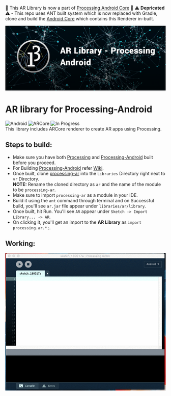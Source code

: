:tada: This AR Library is now a part of [Processing Android Core](https://github.com/processing/processing-android) :tada:
:warning: <b>Depricated</b> :warning: - This repo uses ANT built system which is now replaced with Gradle, clone and build the [Android Core](https://github.com/processing/processing-android) which contains this Renderer in-built.

![Image](imgs/bg_1.png)

# AR library for Processing-Android

![Android](https://img.shields.io/badge/platform-Android-green.svg?longCache=true&style=for-the-badge)   ![ARCore](https://img.shields.io/badge/ARCore-v1.2.0-blue.svg?longCache=true&style=for-the-badge)   ![In Progress](https://img.shields.io/badge/in--progress-true-green.svg?longCache=true&style=for-the-badge) <br />
This library includes ARCore renderer to create AR apps using Processing.

## Steps to build:
* Make sure you have both [Processing](https://github.com/processing/processing) and [Processing-Android](https://github.com/processing/processing-android) built before you proceed. <br />
* For Building [Processing-Android](https://github.com/processing/processing-android) refer [Wiki](https://github.com/processing/processing-android/wiki/Building-Processing-for-Android). <br />
* Once built, clone [processing-ar](https://github.com/SyamSundarKirubakaran/processing-ar) into the `Libraries` Directory right next to `vr` Directory. <br />
<b>NOTE:</b> Rename the cloned directory as `ar` and the name of the module to be `processing-ar`. <br />
* Make sure to import `processing-ar` as a module in your IDE. <br />
* Build it using the `ant` command through terminal and on Successful build, you'll see `ar.jar` file appear under `libraries/ar/library`. <br />
* Once built, hit Run. You'll see `AR` appear under `Sketch -> Import Library... -> AR`. <br />
* On clicking it, you'll get an import to the <b>AR Library</b> as `import processing.ar.*;`. <br />

## Working:
<p align="center">
  <img src="imgs/init_1.gif">
</p>